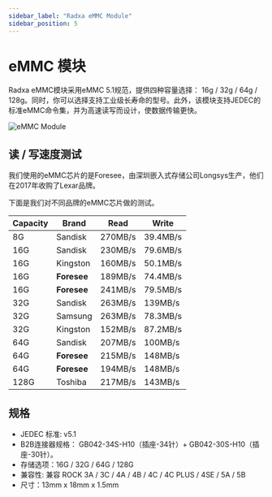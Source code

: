 ```yaml
---
sidebar_label: "Radxa eMMC Module"
sidebar_position: 5
---
```


# eMMC 模块

Radxa eMMC模块采用eMMC 5.1规范，提供四种容量选择： 16g / 32g / 64g / 128g。同时，你可以选择支持工业级长寿命的型号。此外，该模块支持JEDEC的标准eMMC命令集，并为高速读写而设计，使数据传输更快。

![eMMC Module](/img/accessories/emmc-module.webp)

## 读 / 写速度测试

我们使用的eMMC芯片的是Foresee，由深圳嵌入式存储公司Longsys生产，他们在2017年收购了Lexar品牌。

下面是我们对不同品牌的eMMC芯片做的测试。

| Capacity | Brand       | Read    | Write    |
| -------- | ----------- | ------- | -------- |
| 8G       | Sandisk     | 270MB/s | 39.4MB/s |
| 16G      | Sandisk     | 230MB/s | 79.6MB/s |
| 16G      | Kingston    | 160MB/s | 50.1MB/s |
| 16G      | **Foresee** | 189MB/s | 74.4MB/s |
| 16G      | **Foresee** | 241MB/s | 79.5MB/s |
| 32G      | Sandisk     | 263MB/s | 139MB/s  |
| 32G      | Samsung     | 263MB/s | 78.3MB/s |
| 32G      | Kingston    | 152MB/s | 87.2MB/s |
| 64G      | Sandisk     | 207MB/s | 100MB/s  |
| 64G      | **Foresee** | 215MB/s | 148MB/s  |
| 64G      | **Foresee** | 194MB/s | 148MB/s  |
| 128G     | Toshiba     | 217MB/s | 143MB/s  |

## 规格

- JEDEC 标准: v5.1
- B2B连接器规格： GB042-34S-H10（插座-34针）+ GB042-30S-H10（插座-30针）。
- 存储选项：16G / 32G / 64G / 128G
- 兼容性: 兼容 ROCK 3A / 3C / 4A / 4B / 4C / 4C PLUS / 4SE / 5A / 5B
- 尺寸：13mm x 18mm x 1.5mm
